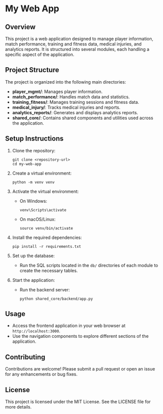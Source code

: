 # My Web App

## Overview
This project is a web application designed to manage player information, match performance, training and fitness data, medical injuries, and analytics reports. It is structured into several modules, each handling a specific aspect of the application.

## Project Structure
The project is organized into the following main directories:

- **player_mgmt/**: Manages player information.
- **match_performance/**: Handles match data and statistics.
- **training_fitness/**: Manages training sessions and fitness data.
- **medical_injury/**: Tracks medical injuries and reports.
- **analytics_reports/**: Generates and displays analytics reports.
- **shared_core/**: Contains shared components and utilities used across the application.

## Setup Instructions
1. Clone the repository:
   ```
   git clone <repository-url>
   cd my-web-app
   ```

2. Create a virtual environment:
   ```
   python -m venv venv
   ```

3. Activate the virtual environment:
   - On Windows:
     ```
     venv\Scripts\activate
     ```
   - On macOS/Linux:
     ```
     source venv/bin/activate
     ```

4. Install the required dependencies:
   ```
   pip install -r requirements.txt
   ```

5. Set up the database:
   - Run the SQL scripts located in the `db/` directories of each module to create the necessary tables.

6. Start the application:
   - Run the backend server:
     ```
     python shared_core/backend/app.py
     ```

## Usage
- Access the frontend application in your web browser at `http://localhost:3000`.
- Use the navigation components to explore different sections of the application.

## Contributing
Contributions are welcome! Please submit a pull request or open an issue for any enhancements or bug fixes.

## License
This project is licensed under the MIT License. See the LICENSE file for more details.